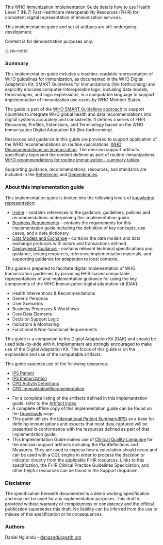 This WHO Immunization Implementation Guide details how to use Health Level 7 (HL7) Fast Healthcare Interoperability Resources (FHIR) for consistent digital representation of immunization services.

<div>
<p> This implementation guide and set of artifacts are still undergoing development. </p>
<p> Content is for demonstration purposes only. </p>
</div>{:.stu-note}


### Summary 
This implementation guide includes a machine-readable representation of WHO guidelines for immunization, as documented in the WHO Digital Adaptation Kit: SMART Guidelines for Immunizations (link forthcoming) and explicitly encodes computer-interoperable logic, including data models, terminologies, and logic expressions, in a computable language to support implementation of immunization use cases by WHO Member States.

The guide is part of the [WHO SMART Guidelines approach](https://www.who.int/teams/digital-health-and-innovation/smart-guidelines) to support countries to integrate WHO global health and data recommendations into digital systems accurately and consistently. It defines a series of FHIR Resources, Profiles, Extensions, and Terminology based on the WHO Immunization Digital Adaptation Kit (link forthcoming). 

Resources and guidance in this guide are provided to support application of the WHO recommendations on routine vaccinations:
[WHO Recommendations on Immunization](https://www.who.int/teams/immunization-vaccines-and-biologicals). The decision support artifacts specifically represent the content defined as part of routine immunizations: [WHO recommendations for routine immunization - summary tables](https://www.who.int/teams/immunization-vaccines-and-biologicals/policies/who-recommendations-for-routine-immunization---summary-tables).

Supporting guidance, recommendations, resources, and standards are included in the <a href="references.html">References</a> and <a href="dependencies.html">Dependencies</a>.

### About this implementation guide

This implementation guide is broken into the following levels of [knowledge representation](https://hl7.org/fhir/uv/cpg/documentation-approach-06-01-levels-of-knowledge-representation.html):
- <a href="index.html">Home</a> - contains references to the guidance, guidelines, policies and recommendations underpinning this implementation guide.
- <a href="business-requirements.html">Business Requirements</a> - contains the requirements for this implementation guide including the definition of key concepts, use cases, and a data dictionary.      
- <a href="data-models-and-exchange.html">Data Models and Exchange</a> - contains the data models and data exchange protocols with actors and transactions defined.
- <a href="deployment.html">Deployment Guidance </a> - contains relevant technical specifications and guidance, testing resources, reference implementation materials, and supporting guidance for adaptation to local contexts.

This guide is prepared to facilitate digital implementation of WHO Immunization guidelines by providing FHIR-based computable representations of and implementation guidance for using the key components of the WHO Immunization digital adaptation kit (DAK):

* Health Interventions & Recommendations
* Generic Personas
* User Scenarios
* Business Processes & Workflows
* Core Data Elements
* Decision Support Logic
* Indicators & Monitoring
* Functional & Non-functional Requirements

This guide is a companion to the Digital Adaptation Kit (DAK) and should be used side-by-side with it. Implementers are strongly encouraged to make use of the Digital Adaptation Kit. The focus of this guide is on the explanation and use of the computable artifacts.

This guide assumes use of the following resources: 
* [IPS Patient](http://hl7.org/fhir/uv/ips/StructureDefinition/Patient-uv-ips)
* [IPS Immunization](http://hl7.org/fhir/uv/ips/StructureDefinition/Immunization-uv-ips)
* [CPG ActivityDefinitions](https://hl7.org/fhir/uv/cpg/artifacts.html#activitydefinition-index)
* [CPG ImmunizationRecommendation](http://hl7.org/fhir/uv/cpg/StructureDefinition/cpg-immunizationrecommendation)

- For a complete listing of the artifacts defined in this implementation guide, refer to the [Artifact Index](artifacts.html).
- A complete offline copy of this implementation guide can be found on the [Downloads](downloads.html) page.
- This guide utilizes the [International Patient Summary(IPS)](https://hl7.org/fhir/uv/ips/) as a base for defining immunizations and expects that most data captured will be presented in conformance with the resources defined as part of that implementation guide. 
- This Implementation Guide makes use of [Clinical Quality Language](https://cql.hl7.org/) for the decision support artifacts including the PlanDefinitions and Measures. They are used to express how a calculation should occur and can be used with a CQL engine in order to process the decision or indicator directly from the applicable FHIR resources. Links to this specification, the FHIR Clinical Practice Guidelines Speciciation, and other helpful resources can be found in the Support dropdown.

### Disclaimer
The specification herewith documented is a demo working specification and may not be used for any implementation purposes. This draft is provided without warranty of completeness or consistency and the official publication supersedes this draft. No liability can be inferred from the use or misuse of this specification or its consequences.

### Authors
Daniel Ng`andu - dangandu@path.org

